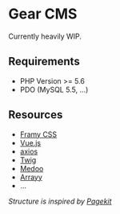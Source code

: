 # Gear CMS
Currently heavily WIP.

## Requirements

*  PHP Version >= 5.6
*  PDO (MySQL 5.5, ...)

## Resources

* [Framy CSS](http://www.framycss.org/)
* [Vue.js](http://vuejs.org/)
* [axios](https://github.com/axios/axios)
* [Twig](http://twig.sensiolabs.org/)
* [Medoo](https://github.com/catfan/Medoo)
* [Arrayy](https://github.com/voku/Arrayy)
* ...

_Structure is inspired by [Pagekit](http://pagekit.com/)_
